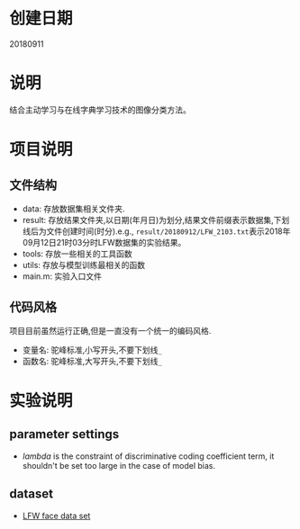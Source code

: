 # 创建日期
20180911

# 说明
结合主动学习与在线字典学习技术的图像分类方法。

# 项目说明

## 文件结构
- data: 存放数据集相关文件夹.
- result: 存放结果文件夹,以日期(年月日)为划分,结果文件前缀表示数据集,下划线后为文件创建时间(时分).e.g., `result/20180912/LFW_2103.txt`表示2018年09月12日21时03分时LFW数据集的实验结果。
- tools: 存放一些相关的工具函数
- utils: 存放与模型训练最相关的函数
- main.m: 实验入口文件

## 代码风格
项目目前虽然运行正确,但是一直没有一个统一的编码风格.
- 变量名: 驼峰标准,小写开头,不要下划线`_`
- 函数名: 驼峰标准,大写开头,不要下划线`_`

# 实验说明
## parameter settings
- $lambda$ is the constraint of discriminative coding coefficient term, it shouldn't be set too large in the case of model bias.

## dataset
- [LFW face data set](http://vis-www.cs.umass.edu/lfw/)
